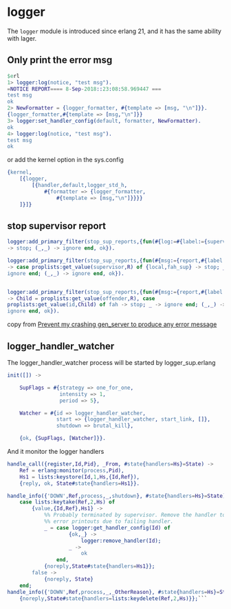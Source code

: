 # logger
The `logger` module is introduced since erlang 21, and it has the same ability with lager.

## Only print the error msg

``` erlang
$erl
1> logger:log(notice, "test msg").
=NOTICE REPORT==== 8-Sep-2018::23:08:58.969447 ===
test msg
ok
2> NewFormatter = {logger_formatter, #{template => [msg, "\n"]}}.
{logger_formatter,#{template => [msg,"\n"]}}
3> logger:set_handler_config(default, formatter, NewFormatter).
ok
4> logger:log(notice, "test msg").
test msg
ok
```
or add the kernel option in the sys.config

``` erlang
{kernel,
    [{logger,
        [{handler,default,logger_std_h,
            #{formatter => {logger_formatter,
                #{template => [msg,"\n"]}}}}
    ]}]}
```

## stop supervisor report

``` erlang
logger:add_primary_filter(stop_sup_reports,{fun(#{log:=#{label:={supervisor,child_terminated}}},_)
-> stop; (_,_) -> ignore end, ok}).

logger:add_primary_filter(stop_sup_reports,{fun(#{msg:={report,#{label:={supervisor,child_terminated},report:=R}}},_)
-> case proplists:get_value(supervisor,R) of {local,fah_sup} -> stop; _ ->
ignore end; (_,_) -> ignore end, ok}).


logger:add_primary_filter(stop_sup_reports,{fun(#{msg:={report,#{label:={supervisor,child_terminated},report:=R}}},_)
-> Child = proplists:get_value(offender,R), case
proplists:get_value(id,Child) of fah -> stop; _ -> ignore end; (_,_) ->
ignore end, ok}).
```
copy from [Prevent my crashing gen_server to produce any error message](http://erlang.org/pipermail/erlang-questions/2018-September/096339.html)

## logger_handler_watcher

The logger_handler_watcher process will be started by logger_sup.erlang

``` erlang
init([]) ->

    SupFlags = #{strategy => one_for_one,
                 intensity => 1,
                 period => 5},

    Watcher = #{id => logger_handler_watcher,
                start => {logger_handler_watcher, start_link, []},
                shutdown => brutal_kill},

    {ok, {SupFlags, [Watcher]}}.
```
And it monitor the logger handlers
``` erlang
handle_call({register,Id,Pid}, _From, #state{handlers=Hs}=State) ->
    Ref = erlang:monitor(process,Pid),
    Hs1 = lists:keystore(Id,1,Hs,{Id,Ref}),
    {reply, ok, State#state{handlers=Hs1}}.

handle_info({'DOWN',Ref,process,_,shutdown}, #state{handlers=Hs}=State) ->
    case lists:keytake(Ref,2,Hs) of
        {value,{Id,Ref},Hs1} ->
            %% Probably terminated by supervisor. Remove the handler to avoid
            %% error printouts due to failing handler.
            _ = case logger:get_handler_config(Id) of
                    {ok,_} ->
                        logger:remove_handler(Id);
                    _ ->
                        ok
                end,
            {noreply,State#state{handlers=Hs1}};
        false ->
            {noreply, State}
    end;
handle_info({'DOWN',Ref,process,_,_OtherReason}, #state{handlers=Hs}=State) ->
    {noreply,State#state{handlers=lists:keydelete(Ref,2,Hs)}};```
